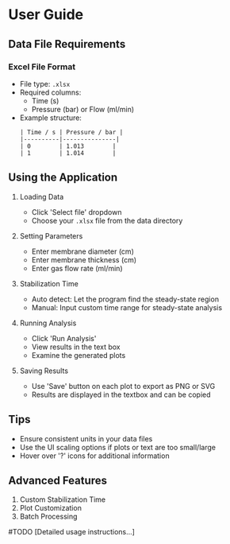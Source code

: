 # User Guide

## Data File Requirements

### Excel File Format
- File type: `.xlsx`
- Required columns:
  - Time (s)
  - Pressure (bar) or Flow (ml/min)
- Example structure:
  ```
  | Time / s | Pressure / bar |
  |----------|---------------|
  | 0        | 1.013        |
  | 1        | 1.014        |
  ```

## Using the Application

1. Loading Data
   - Click 'Select file' dropdown
   - Choose your `.xlsx` file from the data directory

2. Setting Parameters
   - Enter membrane diameter (cm)
   - Enter membrane thickness (cm)
   - Enter gas flow rate (ml/min)

3. Stabilization Time
   - Auto detect: Let the program find the steady-state region
   - Manual: Input custom time range for steady-state analysis

4. Running Analysis
   - Click 'Run Analysis'
   - View results in the text box
   - Examine the generated plots

5. Saving Results
   - Use 'Save' button on each plot to export as PNG or SVG
   - Results are displayed in the textbox and can be copied

## Tips
- Ensure consistent units in your data files
- Use the UI scaling options if plots or text are too small/large
- Hover over '?' icons for additional information

## Advanced Features

1. Custom Stabilization Time
2. Plot Customization
3. Batch Processing

#TODO [Detailed usage instructions...]
